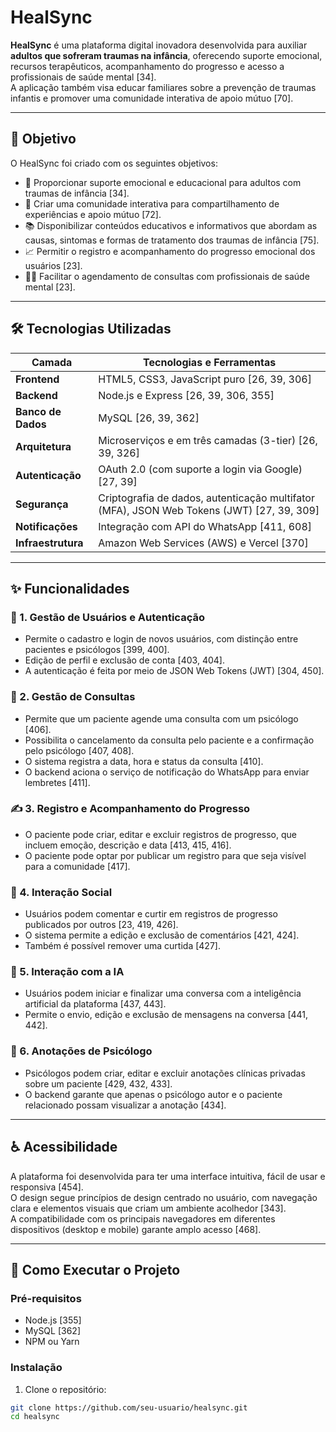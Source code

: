 # HealSync

**HealSync** é uma plataforma digital inovadora desenvolvida para auxiliar **adultos que sofreram traumas na infância**, oferecendo suporte emocional, recursos terapêuticos, acompanhamento do progresso e acesso a profissionais de saúde mental [34].  
A aplicação também visa educar familiares sobre a prevenção de traumas infantis e promover uma comunidade interativa de apoio mútuo [70].

-----

## 🎯 Objetivo

O HealSync foi criado com os seguintes objetivos:

- 💬 Proporcionar suporte emocional e educacional para adultos com traumas de infância [34].  
- 🤝 Criar uma comunidade interativa para compartilhamento de experiências e apoio mútuo [72].  
- 📚 Disponibilizar conteúdos educativos e informativos que abordam as causas, sintomas e formas de tratamento dos traumas de infância [75].  
- 📈 Permitir o registro e acompanhamento do progresso emocional dos usuários [23].  
- 👩‍⚕️ Facilitar o agendamento de consultas com profissionais de saúde mental [23].

-----

## 🛠️ Tecnologias Utilizadas

| Camada            | Tecnologias e Ferramentas |
|-------------------|---------------------------|
| **Frontend**       | HTML5, CSS3, JavaScript puro [26, 39, 306] |
| **Backend**        | Node.js e Express [26, 39, 306, 355] |
| **Banco de Dados** | MySQL [26, 39, 362] |
| **Arquitetura**    | Microserviços e em três camadas (3-tier) [26, 39, 326] |
| **Autenticação**   | OAuth 2.0 (com suporte a login via Google) [27, 39] |
| **Segurança**      | Criptografia de dados, autenticação multifator (MFA), JSON Web Tokens (JWT) [27, 39, 309] |
| **Notificações**   | Integração com API do WhatsApp [411, 608] |
| **Infraestrutura** | Amazon Web Services (AWS) e Vercel [370] |

-----

## ✨ Funcionalidades

### 🔐 1. Gestão de Usuários e Autenticação

- Permite o cadastro e login de novos usuários, com distinção entre pacientes e psicólogos [399, 400].  
- Edição de perfil e exclusão de conta [403, 404].  
- A autenticação é feita por meio de JSON Web Tokens (JWT) [304, 450].

### 📅 2. Gestão de Consultas

- Permite que um paciente agende uma consulta com um psicólogo [406].  
- Possibilita o cancelamento da consulta pelo paciente e a confirmação pelo psicólogo [407, 408].  
- O sistema registra a data, hora e status da consulta [410].  
- O backend aciona o serviço de notificação do WhatsApp para enviar lembretes [411].

### ✍️ 3. Registro e Acompanhamento do Progresso

- O paciente pode criar, editar e excluir registros de progresso, que incluem emoção, descrição e data [413, 415, 416].  
- O paciente pode optar por publicar um registro para que seja visível para a comunidade [417].

### 🤝 4. Interação Social

- Usuários podem comentar e curtir em registros de progresso publicados por outros [23, 419, 426].  
- O sistema permite a edição e exclusão de comentários [421, 424].  
- Também é possível remover uma curtida [427].

### 💬 5. Interação com a IA

- Usuários podem iniciar e finalizar uma conversa com a inteligência artificial da plataforma [437, 443].  
- Permite o envio, edição e exclusão de mensagens na conversa [441, 442].

### 📝 6. Anotações de Psicólogo

- Psicólogos podem criar, editar e excluir anotações clínicas privadas sobre um paciente [429, 432, 433].  
- O backend garante que apenas o psicólogo autor e o paciente relacionado possam visualizar a anotação [434].

-----

## ♿ Acessibilidade

A plataforma foi desenvolvida para ter uma interface intuitiva, fácil de usar e responsiva [454].  
O design segue princípios de design centrado no usuário, com navegação clara e elementos visuais que criam um ambiente acolhedor [343].  
A compatibilidade com os principais navegadores em diferentes dispositivos (desktop e mobile) garante amplo acesso [468].

-----

## 🚀 Como Executar o Projeto

### Pré-requisitos

- Node.js [355]  
- MySQL [362]  
- NPM ou Yarn

### Instalação

1. Clone o repositório:

```bash
git clone https://github.com/seu-usuario/healsync.git
cd healsync
